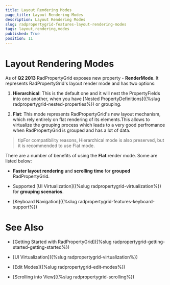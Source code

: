 ```yaml
---
title: Layout Rendering Modes
page_title: Layout Rendering Modes
description: Layout Rendering Modes
slug: radpropertygrid-features-layout-rendering-modes
tags: layout,rendering,modes
published: True
position: 11
---
```


# Layout Rendering Modes



As of __Q2 2013__ RadPropertyGrid exposes new property - __RenderMode__. It represents RadPropertyGrid's layout render mode and has two options:

1. __Hierarchical__: This is the default one and it will nest the PropertyFields into one another, when you have [Nested PropertyDefinitions]({%slug radpropertygrid-nested-properties%}) or grouping.
        

2. __Flat__: This mode represents RadPropertyGrid's new layout mechanism, which rely entirely on flat rendering of its elements.This allows to virtualize the grouping process which leads to a very good perfromance when RadPropertyGrid is grouped and has a lot of data.
        



>tipFor compatibility reasons, Hierarchical mode is also preserved, but it is recommended to use Flat mode.

There are a number of benefits of using the __Flat__ render mode. Some are listed below:
      

* __Faster layout rendering__ and __scrolling time__ for __grouped__ RadPropertyGrid.
        

* Supported [UI Virtualization]({%slug radpropertygrid-virtualization%}) for __grouping scenarios__.
        

* [Keyboard Navigation]({%slug radpropertygrid-features-keyboard-support%})
        

# See Also

 * [Getting Started with RadPropertyGrid]({%slug radpropertygrid-getting-started-getting-started%})

 * [UI Virtualization]({%slug radpropertygrid-virtualization%})

 * [Edit Modes]({%slug radpropertygrid-edit-modes%})

 * [Scrolling into View]({%slug radpropertygrid-scrolling%})
